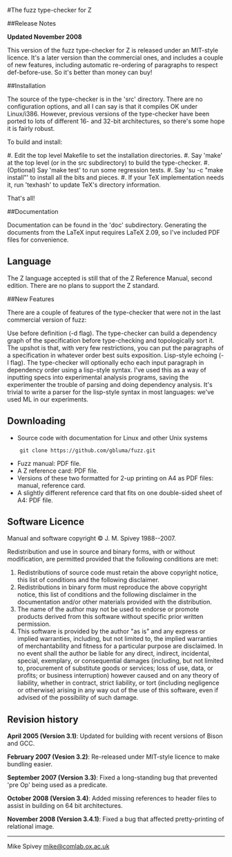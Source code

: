 #The fuzz type-checker for Z

##Release Notes

**Updated November 2008**

This version of the fuzz type-checker for Z is released under an MIT-style licence. It's a later version than the commercial ones, and includes a couple of new features, including automatic re-ordering of paragraphs to respect def-before-use. So it's better than money can buy!

##Installation

The source of the type-checker is in the 'src' directory. There are no configuration options, and all I can say is that it compiles OK under Linux/i386. However, previous versions of the type-checker have been ported to lots of different 16- and 32-bit architectures, so there's some hope it is fairly robust.

To build and install:

#. Edit the top level Makefile to set the installation directories.
#. Say 'make' at the top level (or in the src subdirectory) to build the type-checker.
#. (Optional) Say 'make test' to run some regression tests.
#. Say 'su -c "make install"' to install all the bits and pieces.
#. If your TeX implementation needs it, run 'texhash' to update TeX's directory information.

That's all!

##Documentation

Documentation can be found in the 'doc' subdirectory. Generating the documents from the LaTeX input requires LaTeX 2.09, so I've included PDF files for convenience.

## Language

The Z language accepted is still that of the Z Reference Manual, second edition. There are no plans to support the Z standard.

##New Features

There are a couple of features of the type-checker that were not in the last commercial version of fuzz:

Use before definition (-d flag). The type-checker can build a dependency graph of the specification before type-checking and topologically sort it. The upshot is that, with very few restrictions, you can put the paragraphs of a specification in whatever order best suits exposition.
Lisp-style echoing (-l flag). The type-checker will optionally echo each input paragraph in dependency order using a lisp-style syntax. I've used this as a way of inputting specs into experimental analysis programs, saving the experimenter the trouble of parsing and doing dependency analysis. It's trivial to write a parser for the lisp-style syntax in most languages: we've used ML in our experiments.

## Downloading

* Source code with documentation for Linux and other Unix systems 
```
    git clone https://github.com/gbluma/fuzz.git
```
* Fuzz manual: PDF file.
* A Z reference card: PDF file.
* Versions of these two formatted for 2-up printing on A4 as PDF files: manual, reference card.
* A slightly different reference card that fits on one double-sided sheet of A4: PDF file.

## Software Licence

Manual and software copyright &copy; J. M. Spivey 1988--2007.

Redistribution and use in source and binary forms, with or without modification, are permitted provided that the following conditions are met:

1. Redistributions of source code must retain the above copyright notice, this list of conditions and the following disclaimer.
2. Redistributions in binary form must reproduce the above copyright notice, this list of conditions and the following disclaimer in the documentation and/or other materials provided with the distribution.
3. The name of the author may not be used to endorse or promote products derived from this software without specific prior written permission.
4. This software is provided by the author "as is" and any express or implied warranties, including, but not limited to, the implied warranties of merchantability and fitness for a particular purpose are disclaimed. In no event shall the author be liable for any direct, indirect, incidental, special, exemplary, or consequential damages (including, but not limited to, procurement of substitute goods or services; loss of use, data, or profits; or business interruption) however caused and on any theory of liability, whether in contract, strict liability, or tort (including negligence or otherwise) arising in any way out of the use of this software, even if advised of the possibility of such damage.

## Revision history

**April 2005 (Version 3.1)**: Updated for building with recent versions of Bison and GCC.

**February 2007 (Vesion 3.2)**: Re-released under MIT-style licence to make bundling easier.

**September 2007 (Version 3.3)**: Fixed a long-standing bug that prevented 'pre Op' being used as a predicate.

**October 2008 (Version 3.4)**: Added missing references to header files to assist in building on 64 bit architectures.

**November 2008 (Version 3.4.1)**: Fixed a bug that affected pretty-printing of relational image.

-----------------

Mike Spivey
mike@comlab.ox.ac.uk
